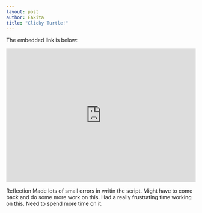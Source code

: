 ```yaml
---
layout: post
author: EAkita
title: "Clicky Turtle!"
---
```


The embedded link is below:

<iframe src="https://trinket.io/embed/python/99a201469d" width="100%" height="356" frameborder="0" marginwidth="0" marginheight="0" allowfullscreen></iframe>


Reflection
Made lots of small errors in writin the script. Might have to come back and do some more work on this. 
Had a really frustrating time working on this. 
Need to spend more time on it. 
